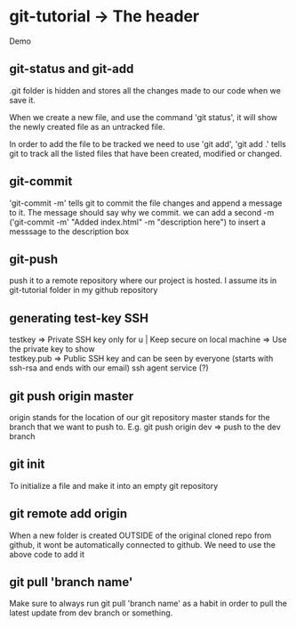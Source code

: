 # git-tutorial -> The header
Demo

## git-status and git-add

.git folder is hidden and stores all the changes made to our code when we save it.

When we create a new file, and use the command 'git status', it will show the newly created file as an untracked file.

In order to add the file to be tracked we need to use 'git add', 'git add .' tells git to track all the listed files that have been created, modified or changed.

## git-commit
'git-commit -m' tells git to commit the file changes and append a message to it. The message should say why we commit.
we can add a second -m ('git-commit -m' "Added index.html" -m "description here") to insert a messsage to the description box

## git-push 
push it to a remote repository where our project is hosted. I assume its in git-tutorial folder in my github repository

## generating test-key SSH
testkey => Private SSH key only for u | Keep secure on local machine
=> Use the private key to show  
testkey.pub => Public SSH key and can be seen by everyone (starts with ssh-rsa and ends with our email)
ssh agent service (?)

## git push origin master
origin stands for the location of our git repository
master stands for the branch that we want to push to.
E.g. git push origin dev => push to the dev branch

## git init
To initialize a file and make it into an empty git repository

## git remote add origin <HTTPSLINK>
When a new folder is created OUTSIDE of the original cloned repo from github, it wont be automatically connected to github. We need to use the above code to add it

## git pull 'branch name'
Make sure to always run git pull 'branch name' as a habit in order to pull the latest update from dev branch or something.

